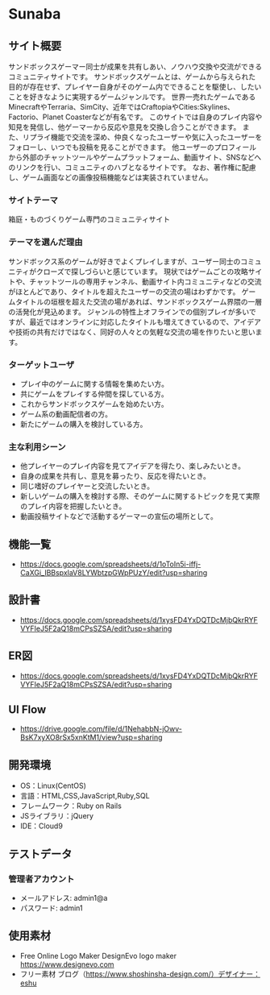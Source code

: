 # Sunaba

## サイト概要
サンドボックスゲーマー同士が成果を共有しあい、ノウハウ交換や交流ができるコミュニティサイトです。
サンドボックスゲームとは、ゲームから与えられた目的が存在せず、プレイヤー自身がそのゲーム内でできることを駆使し、したいことを好きなように実現するゲームジャンルです。
世界一売れたゲームであるMinecraftやTerraria、SimCity、近年ではCraftopiaやCities:Skylines、Factorio、Planet Coasterなどが有名です。
このサイトでは自身のプレイ内容や知見を発信し、他ゲーマーから反応や意見を交換し合うことができます。
また、リプライ機能で交流を深め、仲良くなったユーザーや気に入ったユーザーをフォローし、いつでも投稿を見ることができます。
他ユーザーのプロフィールから外部のチャットツールやゲームプラットフォーム、動画サイト、SNSなどへのリンクを行い、コミュニティのハブとなるサイトです。
なお、著作権に配慮し、ゲーム画面などの画像投稿機能などは実装されていません。

### サイトテーマ
箱庭・ものづくりゲーム専門のコミュニティサイト

### テーマを選んだ理由
サンドボックス系のゲームが好きでよくプレイしますが、ユーザー同士のコミュニティがクローズで探しづらいと感じています。
現状ではゲームごとの攻略サイトや、チャットツールの専用チャンネル、動画サイト内コミュニティなどの交流がほとんどであり、タイトルを超えたユーザーの交流の場はわずかです。
ゲームタイトルの垣根を超えた交流の場があれば、サンドボックスゲーム界隈の一層の活発化が見込めます。
ジャンルの特性上オフラインでの個別プレイが多いですが、最近ではオンラインに対応したタイトルも増えてきているので、アイデアや技術の共有だけではなく、同好の人々との気軽な交流の場を作りたいと思います。

### ターゲットユーザ
- プレイ中のゲームに関する情報を集めたい方。
- 共にゲームをプレイする仲間を探している方。
- これからサンドボックスゲームを始めたい方。
- ゲーム系の動画配信者の方。
- 新たにゲームの購入を検討している方。

### 主な利用シーン
- 他プレイヤーのプレイ内容を見てアイデアを得たり、楽しみたいとき。
- 自身の成果を共有し、意見を募ったり、反応を得たいとき。
- 同じ嗜好のプレイヤーと交流したいとき。
- 新しいゲームの購入を検討する際、そのゲームに関するトピックを見て実際のプレイ内容を把握したいとき。
- 動画投稿サイトなどで活動するゲーマーの宣伝の場所として。

## 機能一覧
- https://docs.google.com/spreadsheets/d/1oToIn5i-iffj-CaXGi_IBBspxlaV8LYWbtzpGWpPUzY/edit?usp=sharing

## 設計書
- https://docs.google.com/spreadsheets/d/1xysFD4YxDQTDcMjbQkrRYFVYFIeJ5F2aQ18mCPsSZSA/edit?usp=sharing

## ER図
- https://docs.google.com/spreadsheets/d/1xysFD4YxDQTDcMjbQkrRYFVYFIeJ5F2aQ18mCPsSZSA/edit?usp=sharing

## UI Flow
- https://drive.google.com/file/d/1NehabbN-jOwv-BsK7xyXO8rSx5xnKtM1/view?usp=sharing

## 開発環境
- OS：Linux(CentOS)
- 言語：HTML,CSS,JavaScript,Ruby,SQL
- フレームワーク：Ruby on Rails
- JSライブラリ：jQuery
- IDE：Cloud9

## テストデータ

### 管理者アカウント
- メールアドレス: admin1@a
- パスワード: admin1

## 使用素材
- Free Online Logo Maker DesignEvo logo maker https://www.designevo.com
- フリー素材 ブログ（https://www.shoshinsha-design.com/）デザイナー：eshu